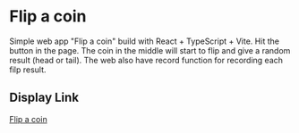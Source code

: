 # Flip a coin

Simple web app "Flip a coin" build with React + TypeScript + Vite. Hit the button in the page. The coin in the middle will start to flip and give a random result (head or tail). The web also have record function for recording each filp result.






## Display Link


[Flip a coin]( https://dylanyt-zh.github.io/flip-a-coin/)
